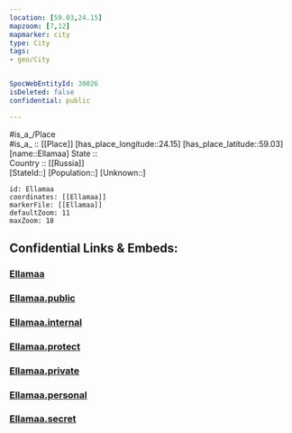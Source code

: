 ```yaml
---
location: [59.03,24.15] 
mapzoom: [7,12] 
mapmarker: city 
type: City
tags:
- geo/City


SpocWebEntityId: 30026
isDeleted: false
confidential: public

---
```

#is_a_/Place  
#is_a_ :: [[Place]] 
[has_place_longitude::24.15] 
[has_place_latitude::59.03] 
[name::Ellamaa] 
State ::  
Country :: [[Russia]]  
[StateId::] 
[Population::] 
[Unknown::] 


```leaflet
id: Ellamaa
coordinates: [[Ellamaa]] 
markerFile: [[Ellamaa]] 
defaultZoom: 11 
maxZoom: 18
```


## Confidential Links & Embeds: 

### [Ellamaa](/_Standards/Earth/Continent/Europe/Europe~North/Estonia/Counties~Estonia/Harju/City/Ellamaa.md) 

### [Ellamaa.public](/_public/Earth/Continent/Europe/Europe~North/Estonia/Counties~Estonia/Harju/City/Ellamaa.public.md) 

### [Ellamaa.internal](/_internal/Earth/Continent/Europe/Europe~North/Estonia/Counties~Estonia/Harju/City/Ellamaa.internal.md) 

### [Ellamaa.protect](/_protect/Earth/Continent/Europe/Europe~North/Estonia/Counties~Estonia/Harju/City/Ellamaa.protect.md) 

### [Ellamaa.private](/_private/Earth/Continent/Europe/Europe~North/Estonia/Counties~Estonia/Harju/City/Ellamaa.private.md) 

### [Ellamaa.personal](/_personal/Earth/Continent/Europe/Europe~North/Estonia/Counties~Estonia/Harju/City/Ellamaa.personal.md) 

### [Ellamaa.secret](/_secret/Earth/Continent/Europe/Europe~North/Estonia/Counties~Estonia/Harju/City/Ellamaa.secret.md)

